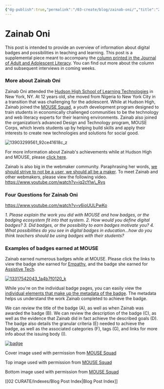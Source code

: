```yaml
---
{"dg-publish":true,"permalink":"/03-create/blog/zainab-oni/","title":"Zainab Oni","tags":["badges","jaal"]}
---
```


# Zainab Oni

This post is intended to provide an overview of information about digital badges and possibilities in teaching and learning. This post is a supplemental piece meant to accompany the [column printed in the Journal of Adult and Adolescent Literacy](http://wiobyrne.com/digital-badges-recognizing-assessing-and-motivating-learners-in-and-out-of-school-contexts/). You can find out more about the column and subsequent interviews in coming weeks.

### More about Zainab Oni

Zainab Oni attended the [Hudson High School of Learning Technologies](http://www.hudsonhs.com/) in New York, NY. At 12 years old, she moved from Nigeria to New York City in a transition that was challenging for the adolescent. While at Hudson High, Zainab joined the [MOUSE Squad](http://mousesquad.org/), a youth development program designed to train students in economically challenged communities to be the technology and web literacy experts for their learning environments. Zainab also joined the organization’s advanced Design and Technology program, MOUSE Corps, which levels students up by helping build skills and apply their interests to create new technologies and solutions for social good.

![13903299561_92ce41618c_z](images/13903299561_92ce41618c_z-640x380.jpg)

For more information about Zainab's achievements while at Hudson High and MOUSE, please [click here](http://mouse.org/about-mouse/stories/zainab).

Zainab is also big in the webmaker community. Paraphrasing her words, [we should strive to not be a user, we should all be a maker](https://blog.webmaker.org/dont-be-a-user-be-a-maker-by-zainab-oni). To meet Zainab and other webmakers, please view the following video. https://www.youtube.com/watch?v=iq2cYlw\_Rys

### Four Questions for Zainab Oni

https://www.youtube.com/watch?v=v6ioUULPwKo

_1\. Please explain the work you did with MOUSE and how badges, or the badging ecosystem fit into that system. 2. How would you define digital badges? 3. Did badges, or the possibility to earn badges motivate you? 4. What possibilities do you see in digital badges in education...how do you think teachers should be using badges with their students?_

### Examples of badges earned at MOUSE

Zainab earned numerous badges while at MOUSE. Please click the links to view the badge she earned for [Empathy](https://app.achievery.com/earned/3226), and the badge she earned for [Assistive Tech](https://app.achievery.com/earned/3250).

[![13317542043_1a4b7f0120_k](images/13317542043_1a4b7f0120_k-750x380.jpg)](http://wiobyrne.com/wp-content/uploads/2014/10/13317542043_1a4b7f0120_k.jpg)

While you're on the individual badge pages, you can easily view the [individual elements that make up the metadata of the badge](http://wiobyrne.com/digital-badges-overview/). The metadata helps us understand the work Zainab completed to achieve the badge.

We can review the title of the badge (A), as well as when Zainab was awarded the badge (B). We can review the description of the badge (C), as well as the evidence that Zainab did in fact achieve the described goals (D). The badge also details the granular criteria (E) needed to achieve the badge, as well as the associated categories (F), tags (G), and links for more info about the issuing body (I).

[![badge](images/badge-1024x709.png)](http://wiobyrne.com/wp-content/uploads/2014/10/badge.png)

Cover image used with permission from [MOUSE Squad](https://www.flickr.com/photos/chase_0704/8445367690/in/set-72157631737724569)

Top image used with permission from [MOUSE Squad](https://www.flickr.com/photos/chase_0704/13903299561/in/set-72157644868949345)

Bottom image used with permission from [MOUSE Squad](https://www.flickr.com/photos/chase_0704/13317542043/in/set-72157642712432133)

[[02 CURATE/Indexes/Blog Post Index\|Blog Post Index]]